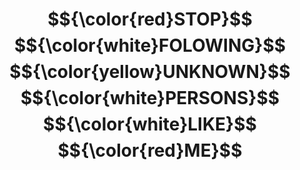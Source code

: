 # $${\color{red}STOP}$$ $${\color{white}FOLOWING}$$ $${\color{yellow}UNKNOWN}$$ $${\color{white}PERSONS}$$ $${\color{white}LIKE}$$ $${\color{red}ME}$$

<!--  

    $${\color{yellow}TIP}$$
    <div align=center>
    
    ### $Years\ Ago\ {\color{red}Libraries}\ Was\ Enough\ For\ Make\ All\ The\ Work$
        
    </div>
    
    ### js
    ```js
    class X {
        constructor() {
            this.storage = {
                add: (k,v) => {this.storage.val[k ?? Object.keys(this.storage.val).length] = v},
              	val: {}
            };
        }
    }
    
    const x = new X;
    x.storage.add(null, 'Hello, World!');
    
    console.log(x.storage.val[0]);
    ```
    
    ### c
    ```c
    #include <stdio.h>;
    char main() { 
        printf("%s endian %d bit", (char)0b000000001 ? "Little" : "big", sizeof(char*) * 8);
        return 0;
    }
    ```



> [!CAUTION]
> This Github Page does'nt have any public repos yet. press ``` ctrl shift w ``` for aviod that page

-->
